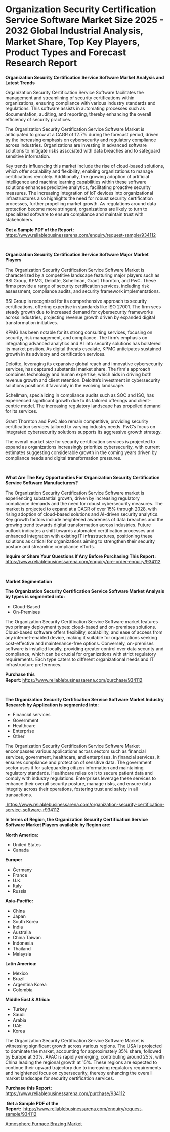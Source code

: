 <p><h1>Organization Security Certification Service Software Market Size 2025 - 2032 Global Industrial Analysis, Market Share, Top Key Players, Product Types and Forecast Research Report</h1></p><p><strong>Organization Security Certification Service Software Market Analysis and Latest Trends</strong></p>
<p><p>Organization Security Certification Service Software facilitates the management and streamlining of security certifications within organizations, ensuring compliance with various industry standards and regulations. This software assists in automating processes such as documentation, auditing, and reporting, thereby enhancing the overall efficiency of security practices.</p><p>The Organization Security Certification Service Software Market is anticipated to grow at a CAGR of 12.7% during the forecast period, driven by the increasing emphasis on cybersecurity and regulatory compliance across industries. Organizations are investing in advanced software solutions to mitigate risks associated with data breaches and to safeguard sensitive information.</p><p>Key trends influencing this market include the rise of cloud-based solutions, which offer scalability and flexibility, enabling organizations to manage certifications remotely. Additionally, the growing adoption of artificial intelligence and machine learning capabilities within these software solutions enhances predictive analytics, facilitating proactive security measures. The increasing integration of IoT devices into organizational infrastructures also highlights the need for robust security certification processes, further propelling market growth. As regulations around data protection become more stringent, organizations are likely to turn to specialized software to ensure compliance and maintain trust with stakeholders.</p></p>
<p><strong>Get a Sample PDF of the Report:&nbsp;</strong> <a href="https://www.reliablebusinessarena.com/enquiry/request-sample/934112?utm_campaign=3055&utm_medium=2&utm_source=Github&utm_content=ia&utm_term=07032025&utm_id=organization-security-certification-service-software">https://www.reliablebusinessarena.com/enquiry/request-sample/934112</a></p>
<p>&nbsp;</p>
<p><strong>Organization Security Certification Service Software Major Market Players</strong></p>
<p><p>The Organization Security Certification Service Software Market is characterized by a competitive landscape featuring major players such as BSI Group, KPMG, Deloitte, Schellman, Grant Thornton, and PwC. These firms provide a range of security certification services, including risk assessment, compliance audits, and security framework implementations.</p><p>BSI Group is recognized for its comprehensive approach to security certifications, offering expertise in standards like ISO 27001. The firm sees steady growth due to increased demand for cybersecurity frameworks across industries, projecting revenue growth driven by expanded digital transformation initiatives.</p><p>KPMG has been notable for its strong consulting services, focusing on security, risk management, and compliance. The firm’s emphasis on integrating advanced analytics and AI into security solutions has bolstered its market position. As digital threats escalate, KPMG anticipates sustained growth in its advisory and certification services.</p><p>Deloitte, leveraging its expansive global reach and innovative cybersecurity services, has captured substantial market share. The firm's approach combines technology and human expertise, which aids in driving both revenue growth and client retention. Deloitte’s investment in cybersecurity solutions positions it favorably in the evolving landscape.</p><p>Schellman, specializing in compliance audits such as SOC and ISO, has experienced significant growth due to its tailored offerings and client-centric model. The increasing regulatory landscape has propelled demand for its services.</p><p>Grant Thornton and PwC also remain competitive, providing security certification services tailored to varying industry needs. PwC’s focus on integrated cybersecurity solutions supports its aggressive growth strategy.</p><p>The overall market size for security certification services is projected to expand as organizations increasingly prioritize cybersecurity, with current estimates suggesting considerable growth in the coming years driven by compliance needs and digital transformation pressures.</p></p>
<p>&nbsp;</p>
<p><strong>What Are The Key Opportunities For Organization Security Certification Service Software Manufacturers?</strong></p>
<p><p>The Organization Security Certification Service Software market is experiencing substantial growth, driven by increasing regulatory compliance demands and the need for robust cybersecurity measures. The market is projected to expand at a CAGR of over 15% through 2028, with rising adoption of cloud-based solutions and AI-driven security analytics. Key growth factors include heightened awareness of data breaches and the growing trend towards digital transformation across industries. Future outlook indicates a shift towards automated certification processes and enhanced integration with existing IT infrastructures, positioning these solutions as critical for organizations aiming to strengthen their security posture and streamline compliance efforts.</p></p>
<p><strong>Inquire or Share Your Questions If Any Before Purchasing This Report:</strong> <a href="https://www.reliablebusinessarena.com/enquiry/pre-order-enquiry/934112?utm_campaign=3055&utm_medium=2&utm_source=Github&utm_content=ia&utm_term=07032025&utm_id=organization-security-certification-service-software">https://www.reliablebusinessarena.com/enquiry/pre-order-enquiry/934112</a></p>
<p>&nbsp;</p>
<p><strong>Market Segmentation</strong></p>
<p><strong>The Organization Security Certification Service Software Market Analysis by types is segmented into:</strong></p>
<p><ul><li>Cloud-Based</li><li>On-Premises</li></ul></p>
<p><p>The Organization Security Certification Service Software market features two primary deployment types: cloud-based and on-premises solutions. Cloud-based software offers flexibility, scalability, and ease of access from any internet-enabled device, making it suitable for organizations seeking cost-effective and maintenance-free options. Conversely, on-premises software is installed locally, providing greater control over data security and compliance, which can be crucial for organizations with strict regulatory requirements. Each type caters to different organizational needs and IT infrastructure preferences.</p></p>
<p><strong>Purchase this Report:&nbsp;</strong><a href="https://www.reliablebusinessarena.com/purchase/934112?utm_campaign=3055&utm_medium=2&utm_source=Github&utm_content=ia&utm_term=07032025&utm_id=organization-security-certification-service-software">https://www.reliablebusinessarena.com/purchase/934112</a></p>
<p>&nbsp;</p>
<p><strong>The Organization Security Certification Service Software Market Industry Research by Application is segmented into:</strong></p>
<p><ul><li>Financial services</li><li>Government</li><li>Healthcare</li><li>Enterprise</li><li>Other</li></ul></p>
<p><p>The Organization Security Certification Service Software Market encompasses various applications across sectors such as financial services, government, healthcare, and enterprises. In financial services, it ensures compliance and protection of sensitive data. The government sector uses it for safeguarding citizen information and maintaining regulatory standards. Healthcare relies on it to secure patient data and comply with industry regulations. Enterprises leverage these services to enhance their overall security posture, manage risks, and ensure data integrity across their operations, fostering trust and safety in all transactions.</p></p>
<p><a href="https://www.reliablebusinessarena.com/organization-security-certification-service-software-r934112?utm_campaign=3055&utm_medium=2&utm_source=Github&utm_content=ia&utm_term=07032025&utm_id=organization-security-certification-service-software">&nbsp;https://www.reliablebusinessarena.com/organization-security-certification-service-software-r934112</a></p>
<p><strong>In terms of Region, the Organization Security Certification Service Software Market Players available by Region are:</strong></p>
<p>
    <p> <strong> North America: </strong>
        <ul>
            <li>United States</li>
            <li>Canada</li>
        </ul>
        </p> 
    <p> <strong> Europe: </strong>
        <ul>
            <li>Germany</li>
            <li>France</li>
            <li>U.K.</li>
            <li>Italy</li>
            <li>Russia</li>
        </ul>
        </p> 
    <p> <strong> Asia-Pacific: </strong>
        <ul>
            <li>China</li>
            <li>Japan</li>
            <li>South Korea</li>
            <li>India</li>
            <li>Australia</li>
            <li>China Taiwan</li>
            <li>Indonesia</li>
            <li>Thailand</li>
            <li>Malaysia</li>
        </ul>
        </p> 
    <p> <strong> Latin America: </strong>
        <ul>
            <li>Mexico</li>
            <li>Brazil</li>
            <li>Argentina Korea</li>
            <li>Colombia</li>
        </ul>
        </p> 
    <p> <strong> Middle East & Africa: </strong>
        <ul>
            <li>Turkey</li>
            <li>Saudi</li>
            <li>Arabia</li>
            <li>UAE</li>
            <li>Korea</li>
        </ul>
    </p>
    </p>
<p><p>The Organization Security Certification Service Software Market is witnessing significant growth across various regions. The USA is projected to dominate the market, accounting for approximately 35% share, followed by Europe at 30%. APAC is rapidly emerging, contributing around 25%, with China leading the regional growth at 15%. These regions are expected to continue their upward trajectory due to increasing regulatory requirements and heightened focus on cybersecurity, thereby enhancing the overall market landscape for security certification services.</p></p>
<p><strong>Purchase this Report: </strong><a href="https://www.reliablebusinessarena.com/purchase/934112?utm_campaign=3055&utm_medium=2&utm_source=Github&utm_content=ia&utm_term=07032025&utm_id=organization-security-certification-service-software">https://www.reliablebusinessarena.com/purchase/934112</a></p>
<p>&nbsp;<strong>Get a Sample PDF of the Report:&nbsp;&nbsp;</strong><a href="https://www.reliablebusinessarena.com/enquiry/request-sample/934112?utm_campaign=3055&utm_medium=2&utm_source=Github&utm_content=ia&utm_term=07032025&utm_id=organization-security-certification-service-software">https://www.reliablebusinessarena.com/enquiry/request-sample/934112</a></p>
<p><strong></strong></p>
<p><p><a href="https://github.com/hammelximalschid/Market-Research-Report-List-1/blob/main/atmosphere-furnace-brazing-market.md?utm_campaign=3055&utm_medium=2&utm_source=Github&utm_content=ia&utm_term=07032025&utm_id=organization-security-certification-service-software">Atmosphere Furnace Brazing Market</a></p></p>